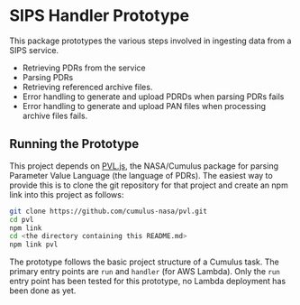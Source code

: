 # SIPS Handler Prototype

This package prototypes the various steps involved in ingesting data from a SIPS service.
* Retrieving PDRs from the service
* Parsing PDRs
* Retrieving referenced archive files.
* Error handling to generate and upload PDRDs when parsing PDRs fails
* Error handling to generate and upload PAN files when processing archive files fails.

## Running the Prototype

This project depends on [PVL.js](https://github.com/cumulus-nasa/pvl), the NASA/Cumulus package
for parsing Parameter Value Language (the language of PDRs). The easiest way to provide this
is to clone the git repository for that project and create an npm link into this project as follows:

``` bash
git clone https://github.com/cumulus-nasa/pvl.git
cd pvl
npm link
cd <the directory containing this README.md>
npm link pvl
```

The prototype follows the basic project structure of a Cumulus task. The primary entry points
are `run` and `handler` (for AWS Lambda). Only the `run` entry point has been tested for this
prototype, no Lambda deployment has been done as yet.
